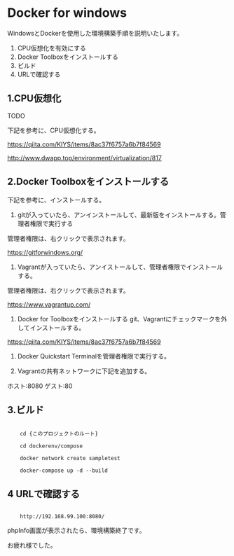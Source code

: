 # Docker for windows

WindowsとDockerを使用した環境構築手順を説明いたします。

1. CPU仮想化を有効にする
1. Docker Toolboxをインストールする
1. ビルド
1. URLで確認する

## 1.CPU仮想化

TODO

下記を参考に、CPU仮想化する。

https://qiita.com/KIYS/items/8ac37f6757a6b7f84569


http://www.dwapp.top/environment/virtualization/817

## 2.Docker Toolboxをインストールする

下記を参考に、インストールする。

1. gitが入っていたら、アンインストールして、最新版をインストールする。管理者権限で実行する

管理者権限は、右クリックで表示されます。

https://gitforwindows.org/

1. Vagrantが入っていたら、アンイストールして、管理者権限でインストールする。

管理者権限は、右クリックで表示されます。

https://www.vagrantup.com/


1. Docker for Toolboxをインストールする
git、Vagrantにチェックマークを外してインストールする。

https://qiita.com/KIYS/items/8ac37f6757a6b7f84569

1. Docker Quickstart Terminalを管理者権限で実行する。

1. Vagrantの共有ネットワークに下記を追加する。

ホスト:8080
ゲスト:80

## 3.ビルド

```linux:command

    cd {このプロジェクトのルート}

    cd dockerenv/compose

    docker network create sampletest

    docker-compose up -d --build

```

## 4 URLで確認する

```linux:command

    http://192.168.99.100:8080/

```

phpInfo画面が表示されたら、環境構築終了です。

お疲れ様でした。
